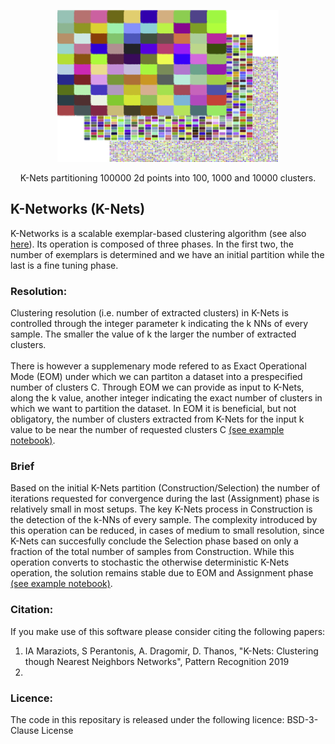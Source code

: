 <p align="center">
<img src="/images/K-Nets4.png" >
</p>
<p align="center">
K-Nets partitioning 100000 2d points into 100, 1000 and 10000 clusters.
</p>

## K-Networks (K-Nets)
K-Networks is a scalable exemplar-based clustering algorithm (see also [here](https://users.iit.demokritos.gr/~imaraziotis/knets/index.html)). Its operation is composed of three phases. In the first two, the number of exemplars is determined and we have an initial partition while the last is a fine tuning phase.


### Resolution: 
Clustering resolution (i.e. number of extracted clusters) in K-Nets is controlled through the integer parameter k indicating the k NNs of every sample. The smaller the value of k the larger the number of extracted clusters. <br><br>
There is however a supplemenary mode refered to as Exact Operational Mode (EOM) under which we can partiton a dataset into a prespecified number of clusters C. Through EOM we can provide as input to K-Nets, along the k value, another integer indicating the exact number of clusters in which we want to partition the dataset. In EOM it is beneficial, but not obligatory, the number of clusters extracted from K-Nets for the input k value to be near the number of requested clusters C [(see example notebook)](Knets_Artificial.ipynb). <br>

### Brief 
Based on the initial K-Nets partition (Construction/Selection) the number of iterations requested for convergence during the last (Assignment) phase is relatively small in most setups. The key K-Nets process in Construction is the detection of the k-NNs of every sample. The complexity introduced by this operation can be reduced, in cases of medium to small resolution, since K-Nets can succesfully conclude the Selection phase based on only a fraction of the total number of samples from Construction. While this operation converts to stochastic the otherwise deterministic K-Nets operation, the solution remains stable due to EOM and Assignment phase [(see example notebook)](Knets_Artificial.ipynb).

### Citation:
If you make use of this software please consider citing the following papers:<br>
1. IA Maraziots, S Perantonis, A. Dragomir, D. Thanos, "K-Nets: Clustering though Nearest Neighbors Networks", Pattern Recognition 2019<br> 
2. <br>

### Licence:
The code in this repositary is released under the following licence:
 BSD-3-Clause License